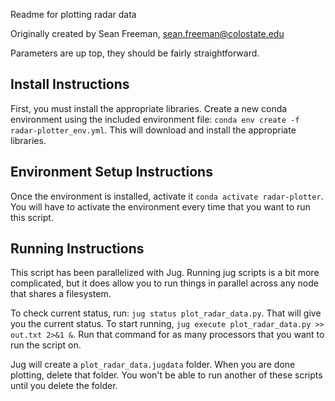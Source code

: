 Readme for plotting radar data

Originally created by Sean Freeman, sean.freeman@colostate.edu

Parameters are up top, they should be fairly straightforward.


## Install Instructions

First, you must install the appropriate libraries. Create a new conda
environment using the included environment file: 
`conda env create -f radar-plotter_env.yml`. 
This will download and install the appropriate libraries.


## Environment Setup Instructions

Once the environment is installed, activate it 
`conda activate radar-plotter`. 
You will have to activate the environment every time that you want to 
run this script. 


## Running Instructions

This script has been parallelized with Jug. Running jug scripts is a 
bit more complicated, but it does allow you to run things in parallel 
across any node that shares a filesystem.

To check current status, run: 
`jug status plot_radar_data.py`. 
That will give you the current status. To start running, 
`jug execute plot_radar_data.py >> out.txt 2>&1 &`. 
Run that command for as many processors that you want to run the 
script on. 

Jug will create a `plot_radar_data.jugdata` folder. When you are done 
plotting, delete that folder. You won't be able to run another of 
these scripts until you delete the folder.
 
